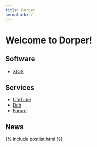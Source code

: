 ```yaml
---
title: Dorper
permalink: /
---
```

<h1 class="page-title">Welcome to Dorper!</h1>

## Software
- [XtOS](xtos)

## Services
- [LiteTube](litetube)
- [Dch](dch)
- [Forum](forum)

## News
{% include postlist.html %}
